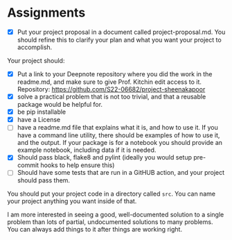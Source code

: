 

# Assignments

-   [x] Put your project proposal in a document called project-proposal.md. You
    should refine this to clarify your plan and what you want your project to
    accomplish.

Your project should:

-   [x] Put a link to your Deepnote repository where you did the work in the
    readme.md, and make sure to give Prof. Kitchin edit access to it.
    Repository: https://github.com/S22-06682/project-sheenakapoor
-   [x] solve a practical problem that is not too trivial, and that a reusable
    package would be helpful for.
-   [x] be pip installable
-   [x] have a License
-   [ ] have a readme.md file that explains what it is, and how to use it. If you
    have a command line utility, there should be examples of how to use it, and
    the output. If your package is for a notebook you should provide an example
    notebook, including data if it is needed.
-   [x] Should pass black, flake8 and pylint (ideally you would setup pre-commit
    hooks to help ensure this)
-   [ ] Should have some tests that are run in a GitHUB action, and your project
    should pass them.

You should put your project code in a directory called `src`. You can name your
project anything you want inside of that.

I am more interested in seeing a good, well-documented solution to a single
problem than lots of partial, undocumented solutions to many problems. You can
always add things to it after things are working right.

